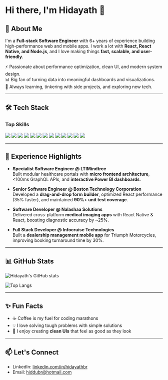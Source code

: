 # Hi there, I'm Hidayath 👋

## 🚀 About Me
I'm a **Full-stack Software Engineer** with 6+ years of experience building high-performance web and mobile apps. I work a lot with **React, React Native, and Node.js**, and I love making things **fast, scalable, and user-friendly**.  

⚡ Passionate about performance optimization, clean UI, and modern system design.  
📊 Big fan of turning data into meaningful dashboards and visualizations.  
🌱 Always learning, tinkering with side projects, and exploring new tech.  

---

## 🛠️ Tech Stack
### Top Skills
<p align="left">
  <img src="https://img.shields.io/badge/React-20232A?style=for-the-badge&logo=react&logoColor=61DAFB" />
  <img src="https://img.shields.io/badge/React_Native-20232A?style=for-the-badge&logo=react&logoColor=61DAFB" />
  <img src="https://img.shields.io/badge/Node.js-43853D?style=for-the-badge&logo=node.js&logoColor=white" />
  <img src="https://img.shields.io/badge/TypeScript-007ACC?style=for-the-badge&logo=typescript&logoColor=white" />
  <img src="https://img.shields.io/badge/Redux-764ABC?style=for-the-badge&logo=redux&logoColor=white" />
  <img src="https://img.shields.io/badge/GraphQL-E10098?style=for-the-badge&logo=graphql&logoColor=white" />
  <img src="https://img.shields.io/badge/PostgreSQL-316192?style=for-the-badge&logo=postgresql&logoColor=white" />
  <img src="https://img.shields.io/badge/MySQL-4479A1?style=for-the-badge&logo=mysql&logoColor=white" />
  <img src="https://img.shields.io/badge/Redis-DC382D?style=for-the-badge&logo=redis&logoColor=white" />
  <img src="https://img.shields.io/badge/Docker-2496ED?style=for-the-badge&logo=docker&logoColor=white" />
  <img src="https://img.shields.io/badge/Jenkins-D24939?style=for-the-badge&logo=jenkins&logoColor=white" />
  <img src="https://img.shields.io/badge/Git-F05032?style=for-the-badge&logo=git&logoColor=white" />
  <img src="https://img.shields.io/badge/Figma-F24E1E?style=for-the-badge&logo=figma&logoColor=white" />
</p>

---

## 💼 Experience Highlights
- **Specialist Software Engineer @ LTIMindtree**  
  Built modular healthcare portals with **micro frontend architecture**, <100ms GraphQL APIs, and **interactive Power BI dashboards**.  

- **Senior Software Engineer @ Boston Technology Corporation**  
  Developed a **drag-and-drop form builder**, optimized React performance (35% faster), and maintained **90%+ unit test coverage**.  

- **Software Developer @ Nalashaa Solutions**  
  Delivered cross-platform **medical imaging apps** with React Native & React, boosting diagnostic accuracy by ~25%.  

- **Full Stack Developer @ Infocruise Technologies**  
  Built a **dealership management mobile app** for Triumph Motorcycles, improving booking turnaround time by 30%.  

---

## 📊 GitHub Stats
![Hidayath's GitHub stats](https://github-readme-stats.vercel.app/api?username=hidayathbr&show_icons=true&theme=radical)

![Top Langs](https://github-readme-stats.vercel.app/api/top-langs/?username=hidayathbr&layout=compact&theme=radical)

---

## ✨ Fun Facts
- ☕ Coffee is my fuel for coding marathons
- 💡 I love solving tough problems with simple solutions
- 🎨 I enjoy creating **clean UIs** that feel as good as they look

---

## 📫 Let's Connect
- LinkedIn: [linkedin.com/in/hidayathbr](https://www.linkedin.com/in/hidayathbr)  
- Email: hiddubr@hotmail.com
